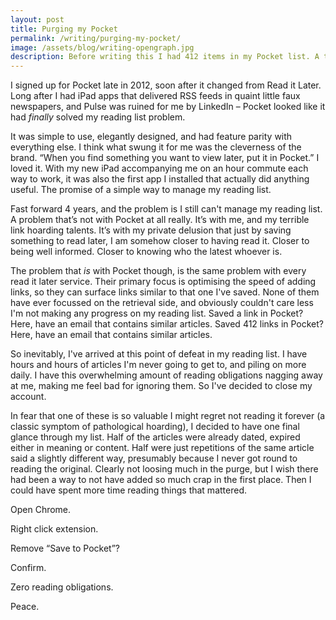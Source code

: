```yaml
---
layout: post
title: Purging my Pocket
permalink: /writing/purging-my-pocket/
image: /assets/blog/writing-opengraph.jpg
description: Before writing this I had 412 items in my Pocket list. A tiny handful of them I’d actually read. A few just misplaced bookmarks. The remaining? Literally hours and hours worth of neglected reading material.
---
```


I signed up for Pocket late in 2012, soon after it changed from Read it Later. Long after I had iPad apps that delivered RSS feeds in quaint little faux newspapers, and Pulse was ruined for me by LinkedIn – Pocket looked like it had _finally_ solved my reading list problem.

It was simple to use, elegantly designed, and had feature parity with everything else. I think what swung it for me was the cleverness of the brand. “When you find something you want to view later, put it in Pocket.” I loved it. With my new iPad accompanying me on an hour commute each way to work, it was also the first app I installed that actually did anything useful. The promise of a simple way to manage my reading list.

Fast forward 4 years, and the problem is I still can't manage my reading list. A problem that’s not with Pocket at all really. It’s with me, and my terrible link hoarding talents. It’s with my private delusion that just by saving something to read later, I am somehow closer to having read it. Closer to being well informed. Closer to knowing who the latest whoever is.

The problem that _is_ with Pocket though, is the same problem with every read it later service. Their primary focus is optimising the speed of adding links, so they can surface links similar to that one I've saved. None of them have ever focussed on the retrieval side, and obviously couldn't care less I'm not making any progress on my reading list. Saved a link in Pocket? Here, have an email that contains similar articles. Saved 412 links in Pocket? Here, have an email that contains similar articles.

So inevitably, I've arrived at this point of defeat in my reading list. I have hours and hours of articles I'm never going to get to, and piling on more daily. I have this overwhelming amount of reading obligations nagging away at me, making me feel bad for ignoring them. So I've decided to close my account.

In fear that one of these is so valuable I might regret not reading it forever (a classic symptom of pathological hoarding), I decided to have one final glance through my list. Half of the articles were already dated, expired either in meaning or content. Half were just repetitions of the same article said a slightly different way, presumably because I never got round to reading the original. Clearly not loosing much in the purge, but I wish there had been a way to not have added so much crap in the first place. Then I could have spent more time reading things that mattered.

Open Chrome.

Right click extension.

Remove “Save to Pocket”?

Confirm.

Zero reading obligations.

Peace.
